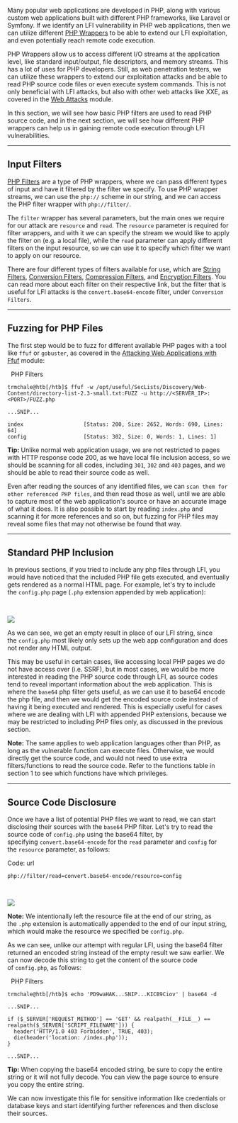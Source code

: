 Many popular web applications are developed in PHP, along with various custom web applications built with different PHP frameworks, like Laravel or Symfony. If we identify an LFI vulnerability in PHP web applications, then we can utilize different [PHP Wrappers](https://www.php.net/manual/en/wrappers.php.php) to be able to extend our LFI exploitation, and even potentially reach remote code execution.

PHP Wrappers allow us to access different I/O streams at the application level, like standard input/output, file descriptors, and memory streams. This has a lot of uses for PHP developers. Still, as web penetration testers, we can utilize these wrappers to extend our exploitation attacks and be able to read PHP source code files or even execute system commands. This is not only beneficial with LFI attacks, but also with other web attacks like XXE, as covered in the [Web Attacks](https://academy.hackthebox.com/module/details/134) module.

In this section, we will see how basic PHP filters are used to read PHP source code, and in the next section, we will see how different PHP wrappers can help us in gaining remote code execution through LFI vulnerabilities.

---

## Input Filters

[PHP Filters](https://www.php.net/manual/en/filters.php) are a type of PHP wrappers, where we can pass different types of input and have it filtered by the filter we specify. To use PHP wrapper streams, we can use the `php://` scheme in our string, and we can access the PHP filter wrapper with `php://filter/`.

The `filter` wrapper has several parameters, but the main ones we require for our attack are `resource` and `read`. The `resource` parameter is required for filter wrappers, and with it we can specify the stream we would like to apply the filter on (e.g. a local file), while the `read` parameter can apply different filters on the input resource, so we can use it to specify which filter we want to apply on our resource.

There are four different types of filters available for use, which are [String Filters](https://www.php.net/manual/en/filters.string.php), [Conversion Filters](https://www.php.net/manual/en/filters.convert.php), [Compression Filters](https://www.php.net/manual/en/filters.compression.php), and [Encryption Filters](https://www.php.net/manual/en/filters.encryption.php). You can read more about each filter on their respective link, but the filter that is useful for LFI attacks is the `convert.base64-encode` filter, under `Conversion Filters`.

---

## Fuzzing for PHP Files

The first step would be to fuzz for different available PHP pages with a tool like `ffuf` or `gobuster`, as covered in the [Attacking Web Applications with Ffuf](https://academy.hackthebox.com/module/details/54) module:

  PHP Filters

```shell-session
trmchale@htb[/htb]$ ffuf -w /opt/useful/SecLists/Discovery/Web-Content/directory-list-2.3-small.txt:FUZZ -u http://<SERVER_IP>:<PORT>/FUZZ.php

...SNIP...

index                   [Status: 200, Size: 2652, Words: 690, Lines: 64]
config                  [Status: 302, Size: 0, Words: 1, Lines: 1]
```

**Tip:** Unlike normal web application usage, we are not restricted to pages with HTTP response code 200, as we have local file inclusion access, so we should be scanning for all codes, including `301`, `302` and `403` pages, and we should be able to read their source code as well.

Even after reading the sources of any identified files, we can `scan them for other referenced PHP files`, and then read those as well, until we are able to capture most of the web application's source or have an accurate image of what it does. It is also possible to start by reading `index.php` and scanning it for more references and so on, but fuzzing for PHP files may reveal some files that may not otherwise be found that way.

---

## Standard PHP Inclusion

In previous sections, if you tried to include any php files through LFI, you would have noticed that the included PHP file gets executed, and eventually gets rendered as a normal HTML page. For example, let's try to include the `config.php` page (`.php` extension appended by web application):

   

![](https://academy.hackthebox.com/storage/modules/23/lfi_config_failed.png)

As we can see, we get an empty result in place of our LFI string, since the `config.php` most likely only sets up the web app configuration and does not render any HTML output.

This may be useful in certain cases, like accessing local PHP pages we do not have access over (i.e. SSRF), but in most cases, we would be more interested in reading the PHP source code through LFI, as source codes tend to reveal important information about the web application. This is where the `base64` php filter gets useful, as we can use it to base64 encode the php file, and then we would get the encoded source code instead of having it being executed and rendered. This is especially useful for cases where we are dealing with LFI with appended PHP extensions, because we may be restricted to including PHP files only, as discussed in the previous section.

**Note:** The same applies to web application languages other than PHP, as long as the vulnerable function can execute files. Otherwise, we would directly get the source code, and would not need to use extra filters/functions to read the source code. Refer to the functions table in section 1 to see which functions have which privileges.

---

## Source Code Disclosure

Once we have a list of potential PHP files we want to read, we can start disclosing their sources with the `base64` PHP filter. Let's try to read the source code of `config.php` using the base64 filter, by specifying `convert.base64-encode` for the `read` parameter and `config` for the `resource` parameter, as follows:

Code: url

```url
php://filter/read=convert.base64-encode/resource=config
```

   

![](https://academy.hackthebox.com/storage/modules/23/lfi_config_wrapper.png)

**Note:** We intentionally left the resource file at the end of our string, as the `.php` extension is automatically appended to the end of our input string, which would make the resource we specified be `config.php`.

As we can see, unlike our attempt with regular LFI, using the base64 filter returned an encoded string instead of the empty result we saw earlier. We can now decode this string to get the content of the source code of `config.php`, as follows:

  PHP Filters

```shell-session
trmchale@htb[/htb]$ echo 'PD9waHAK...SNIP...KICB9Ciov' | base64 -d

...SNIP...

if ($_SERVER['REQUEST_METHOD'] == 'GET' && realpath(__FILE__) == realpath($_SERVER['SCRIPT_FILENAME'])) {
  header('HTTP/1.0 403 Forbidden', TRUE, 403);
  die(header('location: /index.php'));
}

...SNIP...
```

**Tip:** When copying the base64 encoded string, be sure to copy the entire string or it will not fully decode. You can view the page source to ensure you copy the entire string.

We can now investigate this file for sensitive information like credentials or database keys and start identifying further references and then disclose their sources.